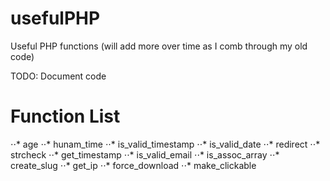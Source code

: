 usefulPHP
=========

Useful PHP functions
(will add more over time as I comb through my old code)

TODO: Document code 

Function List
=============
⋅⋅* age
⋅⋅* hunam_time
⋅⋅* is_valid_timestamp
⋅⋅* is_valid_date
⋅⋅* redirect
⋅⋅* strcheck
⋅⋅* get_timestamp
⋅⋅* is_valid_email
⋅⋅* is_assoc_array
⋅⋅* create_slug
⋅⋅* get_ip
⋅⋅* force_download
⋅⋅* make_clickable

